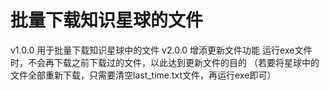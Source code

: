 # 批量下载知识星球的文件
v1.0.0
用于批量下载知识星球中的文件
v2.0.0
增添更新文件功能
运行exe文件时，不会再下载之前下载过的文件，以此达到更新文件的目的
（若要将星球中的文件全部重新下载，只需要清空last_time.txt文件，再运行exe即可）
